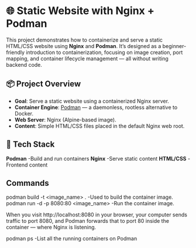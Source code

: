 # 🌐 Static Website with Nginx + Podman

This project demonstrates how to containerize and serve a static HTML/CSS website using **Nginx** and **Podman**. It’s designed as a beginner-friendly introduction to containerization, focusing on image creation, port mapping, and container lifecycle management — all without writing backend code.


## 📦 Project Overview

- **Goal**: Serve a static website using a containerized Nginx server.
- **Container Engine**: [Podman](https://podman.io/) — a daemonless, rootless alternative to Docker.
- **Web Server**: Nginx (Alpine-based image).
- **Content**: Simple HTML/CSS files placed in the default Nginx web root.


## 🧰 Tech Stack


**Podman** -Build and run containers
**Nginx** -Serve static content
**HTML/CSS** -Frontend content


## Commands 
podman build -t <image_name> . -Used to build the container image.
podman run -d -p 8080:80 <image_name> -Run the container image.

When you visit http://localhost:8080 in your browser, your computer sends traffic to port 8080, and Podman forwards that to port 80 inside the container — where Nginx is listening.

podman ps -List all the running containers on Podman


